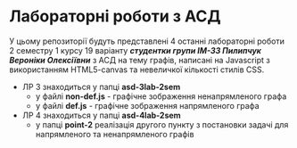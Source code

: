 # Лабораторні роботи з АСД 
У цьому репозиторії будуть представлені 4 останні лабораторні роботи 2 семестру 1 курсу 19 варіанту
***студентки групи ІМ-33 Пилипчук Вероніки Олексіївни*** 
з АСД на тему графів, написані на Javascript з використанням HTML5-canvas та невеличкої кількості стилів CSS.


- ЛР 3 знаходиться у папці **asd-3lab-2sem**
  - у файлі **non-def.js** - графічне зображення ненапрямленого графа
  - у файлі **def.js** - графічне зображення напрямленого графа
- ЛР 4 знаходиться у папці **asd-4lab-2sem**
  - у папці **point-2** реалізація другого пункту з постановки задачі для напрямленого та ненапрямленого графів
  
